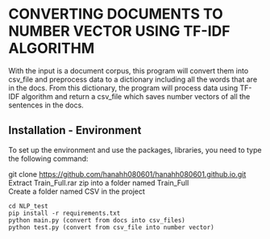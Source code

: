 # CONVERTING DOCUMENTS TO NUMBER VECTOR USING TF-IDF ALGORITHM
With the input is a document corpus, this program will convert them into csv_file and preprocess data to a dictionary including all the words that are in the docs. From this dictionary, the program will process data using TF-IDF algorithm and return a csv_file which saves number vectors of all the sentences in the docs. 

## Installation - Environment
To set up the environment and use the packages, libraries, you need to type the following command: <br>

git clone https://github.com/hanahh080601/hanahh080601.github.io.git <br>
Extract Train_Full.rar zip into a folder named Train_Full <br>
Create a folder named CSV in the project <br>
```
cd NLP_test
pip install -r requirements.txt
python main.py (convert from docs into csv_files)
python test.py (convert from csv_file into number vector)
```

